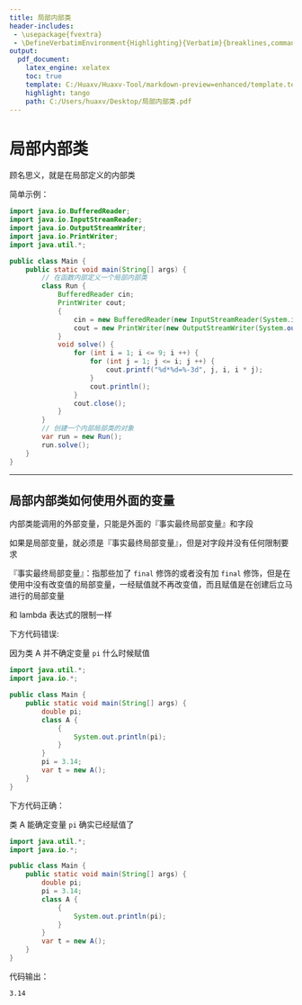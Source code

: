 ```yaml
---
title: 局部内部类
header-includes:
 - \usepackage{fvextra}
 - \DefineVerbatimEnvironment{Highlighting}{Verbatim}{breaklines,commandchars=\\\{\}}
output:
  pdf_document:
    latex_engine: xelatex
    toc: true
    template: C:/Huaxv/Huaxv-Tool/markdown-preview=enhanced/template.tex
    highlight: tango
    path: C:/Users/huaxv/Desktop/局部内部类.pdf
---
```


# 局部内部类

顾名思义，就是在局部定义的内部类

简单示例：

```java
import java.io.BufferedReader;
import java.io.InputStreamReader;
import java.io.OutputStreamWriter;
import java.io.PrintWriter;
import java.util.*;

public class Main {
    public static void main(String[] args) {
        // 在函数内部定义一个局部内部类
        class Run {
            BufferedReader cin;
            PrintWriter cout;
            {
                cin = new BufferedReader(new InputStreamReader(System.in));
                cout = new PrintWriter(new OutputStreamWriter(System.out));
            }
            void solve() {
                for (int i = 1; i <= 9; i ++) {
                    for (int j = 1; j <= i; j ++) {
                        cout.printf("%d*%d=%-3d", j, i, i * j);
                    }
                    cout.println();
                }
                cout.close();
            }
        }
        // 创建一个内部局部类的对象
        var run = new Run();
        run.solve();
    }
}
```

---

## 局部内部类如何使用外面的变量

内部类能调用的外部变量，只能是外面的『事实最终局部变量』和字段

如果是局部变量，就必须是『事实最终局部变量』，但是对字段并没有任何限制要求

『事实最终局部变量』：指那些加了 `final` 修饰的或者没有加 `final` 修饰，但是在使用中没有改变值的局部变量，一经赋值就不再改变值，而且赋值是在创建后立马进行的局部变量

和 lambda 表达式的限制一样

下方代码错误:

因为类 A 并不确定变量 `pi` 什么时候赋值

```java
import java.util.*;
import java.io.*;

public class Main {
    public static void main(String[] args) {
        double pi;
        class A {
            {
                System.out.println(pi);
            }
        }
        pi = 3.14;
        var t = new A();
    }
}
```

下方代码正确：

类 A 能确定变量 `pi` 确实已经赋值了

```java
import java.util.*;
import java.io.*;

public class Main {
    public static void main(String[] args) {
        double pi;
        pi = 3.14;
        class A {
            {
                System.out.println(pi);
            }
        }
        var t = new A();
    }
}
```

代码输出：

```
3.14
```
